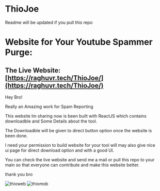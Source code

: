 # ThioJoe

Readme will be updated if you pull this repo

# Website for Your Youtube Spammer Purge:

## The Live Website: [https://raghuvr.tech/ThioJoe/](https://raghuvr.tech/ThioJoe/)

Hey Bro!

Really an Amazing work for Spam Reporting

This website Im sharing now is been built with ReactJS which contains downloadble and Some Details about the tool. 

The Downloadble will be given to direct button option once the website is been done.

I need your permission to build website for your tool will may also give nice ui page for direct download option and with a good UI.

You can check the live website and send me a mail or pull this repo to your main so that everyone can contribute and make this website better. 

thank you bro

![thioweb](https://user-images.githubusercontent.com/65498602/161429663-b733647e-cde0-41d5-adf8-5ab35351cd9d.gif)
![thiomob](https://github.com/raghunandhanvr/YT-Spammer-Purge/blob/main/WebSite/thiomob.gif)
